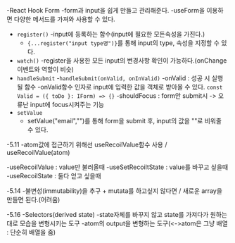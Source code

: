 <React toDoList>

-React Hook Form
  -form과 input을 쉽게 만들고 관리해준다.
  -useForm을 이용하면 다양한 메서드를 가져와 사용할 수 있다.
  - `register()`
    -input에 등록하는 함수(input에 필요한 모든속성을 가진다.)
    - `{...register("input type명")}`를 통해 input의 type, 속성을 지정할 수 있다.
  - `watch()`
    -register을 사용한 모든 input의 변경사항 확인이 가능하다.(onChange이벤트와 역할이 비슷)
- `handleSubmit`
  -`handleSubmit(onValid, onInValid)`
  -onValid : 성공 시 실행될 함수
  -onValid함수 인자로 input에 입력한 값을 객체로 받아올 수 있다. `const Valid = ({ toDo }: IForm) => {}`
  -shouldFocus : form안 submit시 -> 오류난 input에 focus시켜주는 기능
- `setValue`
  - setValue("email","")를 통해 form을 submit 후, input의 값을 ""로 비워줄 수 있다.
 
-5.11
  -atom값에 접근하기 위해선 useRecoilValue함수 사용 / useRecoilValue(atom)

  -useRecoilValue : value만 불러올때
  -useSetRecoiltState : value를 바꾸고 싶을때
  -useRecoilState : 둘다 얻고 싶을때

-5.14
  -불변성(immutability)을 추구 + mutata를 하고싶지 않다면 / 새로운 array을 만들면 된다.(어려움)

-5.16
  -Selectors(derived state)
    -state자체를 바꾸지 않고 state를 가져다가 원하는대로 모습을 변형시키는 도구
    -atom의 output을 변형하는 도구(<->atom은 그냥 배열 : 단순히 배열을 줌)
